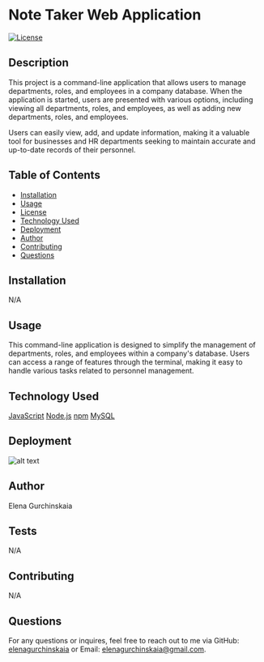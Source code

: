 # Note Taker Web Application

[![License](https://img.shields.io/badge/License-MIT-yellow.svg)](https://opensource.org/licenses/MIT)

## Description

This project is a command-line application that allows users to manage departments, roles, and employees in a company database. When the application is started, users are presented with various options, including viewing all departments, roles, and employees, as well as adding new departments, roles, and employees.

Users can easily view, add, and update information, making it a valuable tool for businesses and HR departments seeking to maintain accurate and up-to-date records of their personnel.

## Table of Contents

- [Installation](#installation)
- [Usage](#usage)
- [License](#license)
- [Technology Used](#technology-used)
- [Deployment](#deployment)
- [Author](#author)
- [Contributing](#contributing)
- [Questions](#questions)

## Installation

N/A

## Usage

This command-line application is designed to simplify the management of departments, roles, and employees within a company's database. Users can access a range of features through the terminal, making it easy to handle various tasks related to personnel management.

## Technology Used

[JavaScript](!--https://developer.mozilla.org/en-US/docs/Web/JavaScript--)
[Node.js](!--https://nodejs.org--)
[npm](!--https://www.npmjs.com/--)
[MySQL](!--https://www.mysql.com/--)

## Deployment

![alt text](public/assets/images/note-taker.png)

## Author

Elena Gurchinskaia

## Tests

N/A

## Contributing

N/A

## Questions

For any questions or inquires, feel free to reach out to me via GitHub:
[elenagurchinskaia](https://github.com/elenagurchinskaia) or Email: elenagurchinskaia@gmail.com.
